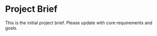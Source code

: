 # Project Brief

This is the initial project brief. Please update with core requirements and goals.
